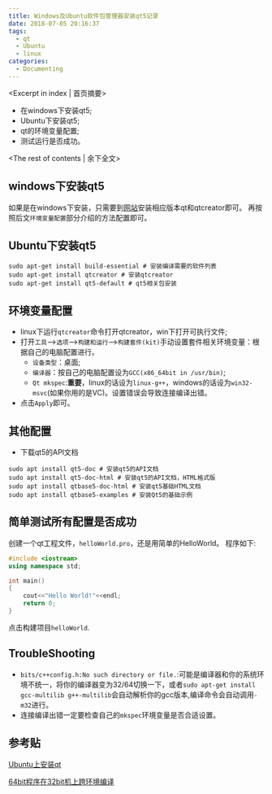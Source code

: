 ```yaml
---
title: Windows及Ubuntu软件包管理器安装qt5记录
date: 2018-07-05 20:16:37
tags:
  - qt
  - Ubuntu
  - linux
categories:
  - Documenting
---
```

<Excerpt in index | 首页摘要> 
- 在windows下安装qt5;
- Ubuntu下安装qt5;
- qt的环境变量配置;
- 测试运行是否成功。
<!-- more -->
<The rest of contents | 余下全文>

## windows下安装qt5
如果是在windows下安装，只需要到[网站](http://download.qt.io/archive/qt/)安装相应版本qt和qtcreator即可。
再按照后文`环境变量配置`部分介绍的方法配置即可。

## Ubuntu下安装qt5
```
sudo apt-get install build-essential # 安装编译需要的软件列表
sudo apt-get install qtcreator # 安装qtcreator
sudo apt-get install qt5-default # qt5相关包安装
```
## 环境变量配置
- linux下运行`qtcreator`命令打开qtcreator，win下打开可执行文件;
- 打开`工具`——>`选项`——>`构建和运行`——>`构建套件(kit)`手动设置套件相关环境变量：根据自己的电脑配置进行。
  - `设备类型`：桌面;
  - `编译器`：按自己的电脑配置设为`GCC(x86_64bit in /usr/bin)`;
  - `Qt mkspec`:**重要**，linux的话设为`linux-g++`，windows的话设为`win32-msvc`(如果你用的是VC)。设置错误会导致连接编译出错。
- 点击`Apply`即可。

## 其他配置
- 下载qt5的API文档
```
sudo apt install qt5-doc # 安装qt5的API文档
sudo apt install qt5-doc-html # 安装qt5的API文档，HTML格式版
sudo apt install qtbase5-doc-html # 安装qt5基础HTML文档
sudo apt install qtbase5-examples # 安装Qt5的基础示例
```
## 简单测试所有配置是否成功
创建一个qt工程文件，`helloWorld.pro`，还是用简单的HelloWorld。
程序如下:
```c++
#include <iostream>
using namespace std;

int main()
{
    cout<<"Hello World!"<<endl;
    return 0;
}
```
点击构建项目`helloWorld`.

## TroubleShooting
- `bits/c++config.h:No such directory or file.`:可能是编译器和你的系统环境不统一，将你的编译器变为32/64切换一下，或者`sudo apt-get install gcc-multilib g++-multilib`会自动解析你的gcc版本,编译命令会自动调用`-m32`进行。
- 连接编译出错一定要检查自己的`mkspec`环境变量是否合适设置。
## 参考贴
[Ubuntu上安装qt](https://stackoverflow.com/questions/48147356/install-qt-on-ubuntu)

[64bit程序在32bit机上跨环境编译](https://stackoverflow.com/questions/4643197/missing-include-bits-cconfig-h-when-cross-compiling-64-bit-program-on-32-bit)
